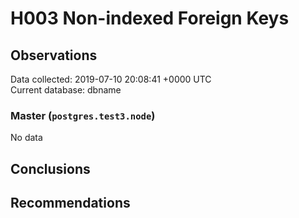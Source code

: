 # H003 Non-indexed Foreign Keys #

## Observations ##
Data collected: 2019-07-10 20:08:41 +0000 UTC  
Current database: dbname  

### Master (`postgres.test3.node`) ###


No data


## Conclusions ##


## Recommendations ##

